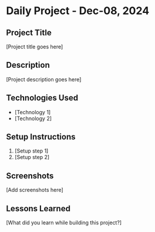 # Daily Project - Dec-08, 2024

## Project Title
[Project title goes here]

## Description
[Project description goes here]

## Technologies Used
- [Technology 1]
- [Technology 2]

## Setup Instructions
1. [Setup step 1]
2. [Setup step 2]

## Screenshots
[Add screenshots here]

## Lessons Learned
[What did you learn while building this project?]
